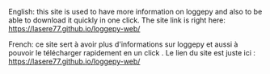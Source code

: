 English:
this site is used to have more information on loggepy and also to be able to download it quickly in one click. 
The site link is right here: https://lasere77.github.io/loggepy-web/



French:
ce site sert à avoir plus d'informations sur loggepy et aussi à pouvoir le télécharger rapidement en un click .
Le lien du site est juste ici : https://lasere77.github.io/loggepy-web/ 